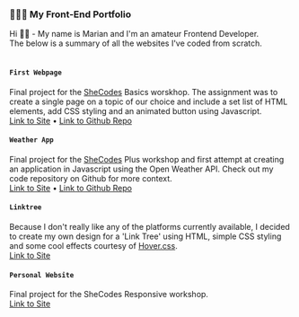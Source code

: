 ### 👩🏼‍💻 My Front-End Portfolio

Hi 👋🏻 - My name is Marian and I'm an amateur Frontend Developer. <br>
The below is a summary of all the websites I've coded from scratch. 
<br>
<br>


#### `First Webpage` <br>
Final project for the [SheCodes](https://www.shecodes.io/graduates/12677-marian-eerens) Basics worskhop. The assignment was to create a single page on a topic of our choice and include a set list of HTML elements, add CSS styling and an animated button using Javascript. <br>
[Link to Site](https://meerens-dataviz.netlify.app/) • [Link to Github Repo](https://github.com/meerens/shecodes-basics) 


#### `Weather App`<br>
Final project for the [SheCodes](https://www.shecodes.io/graduates/12677-marian-eerens) Plus workshop and first attempt at creating an application in Javascript using the Open Weather API. Check out my code repository on Github for more context. <br>
[Link to Site](https://meerens-weatherapp.netlify.app/) • [Link to Github Repo](https://github.com/meerens/shecodes-basics) 

#### `Linktree`<br>
Because I don't really like any of the platforms currently available, I decided to create my own design for a 'Link Tree' using HTML, simple CSS styling and some cool effects courtesy of [Hover.css](https://ianlunn.github.io/Hover/). <br>
[Link to Site](https://www.marianeerens.link/)

#### `Personal Website`<br>
Final project for the SheCodes Responsive workshop. <br>
[Link to Site](https://www.marianeerens.com/)

 
